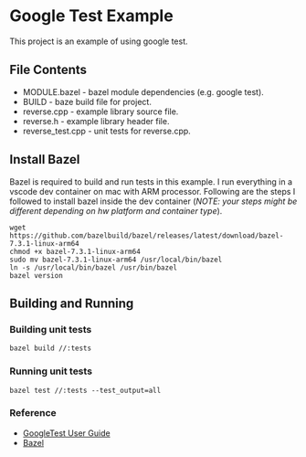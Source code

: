 # Google Test Example

This project is an example of using google test.

## File Contents

* MODULE.bazel - bazel module dependencies (e.g. google test).
* BUILD - baze build file for project.
* reverse.cpp - example library source file.
* reverse.h - example library header file.
* reverse_test.cpp - unit tests for reverse.cpp.

## Install Bazel
Bazel is required to build and run tests in this example.
I run everything in a vscode dev container on mac with ARM processor.  Following are the steps I followed to install bazel inside the dev container (*NOTE: your steps might be different depending on hw platform and container type*).

```
wget https://github.com/bazelbuild/bazel/releases/latest/download/bazel-7.3.1-linux-arm64
chmod +x bazel-7.3.1-linux-arm64 
sudo mv bazel-7.3.1-linux-arm64 /usr/local/bin/bazel
ln -s /usr/local/bin/bazel /usr/bin/bazel
bazel version
```

## Building and Running 

### Building unit tests
```
bazel build //:tests
```

### Running unit tests
```
bazel test //:tests --test_output=all
```

### Reference

* [GoogleTest User Guide](https://google.github.io/googletest/)
* [Bazel](https://docs.bazel.build/versions/4.2.2/bazel-overview.html)

